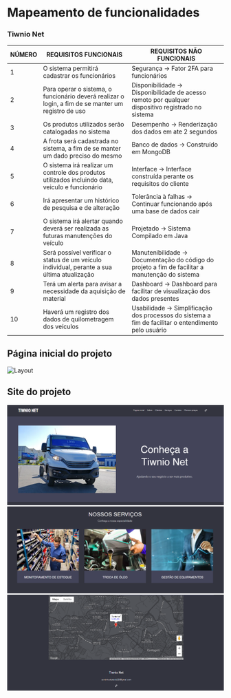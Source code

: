 # Mapeamento de funcionalidades
### Tiwnio Net

|NÚMERO|REQUISITOS FUNCIONAIS            | REQUISITOS NÃO FUNCIONAIS   |
|----------    |--------------------------------|-----------------------------|
|1           | O sistema permitirá cadastrar os funcionários       | Segurança → Fator 2FA para funcionários                    |
|2            | Para operar o sistema, o funcionário deverá realizar o login, a fim de se manter um registro de uso          | Disponibilidade → Disponibilidade de acesso remoto por qualquer dispositivo registrado no sistema|
|3             | Os produtos utilizados serão catalogadas no sistema         | Desempenho → Renderização dos dados em ate 2 segundos|
|4             | A frota será cadastrada no sistema, a fim de se manter um dado preciso do mesmo        | Banco de dados → Construído em MongoDB   |
|5            | O sistema irá realizar um controle dos produtos utilizados incluindo data, veiculo e funcionário           | Interface → Interface construída perante os requisitos do cliente        |
|6          | Irá apresentar um histórico de pesquisa e de alteração                    | Tolerância à falhas → Continuar funcionando após uma base de dados cair              |
|7          | O sistema irá alertar quando deverá ser realizada as futuras manutenções do veículo              | Projetado → Sistema Compilado em Java           |
|8             | Será possível verificar o status de um veículo individual, perante a sua última atualização         | Manutenibilidade → Documentação do código do projeto a fim de facilitar a manutenção do sistema            |
|9        | Terá um alerta para avisar a necessidade da aquisição de material       | Dashboard → Dashboard para facilitar de visualização dos dados presentes            |
|10           |Haverá um registro dos dados de quilometragem dos veículos| Usabilidade → Simplificação dos processos do sistema a fim de facilitar o entendimento pelo usuário                  |
<!--https://excelcoaching.com.br/wp-content/uploads/2021/06/Planilha-Controle-de-Entragas-4-1536x958.png-->

## Página inicial do projeto

<img src="https://raw.githubusercontent.com/UNA-Contagem-208/Mapeamento-de-funcionalidades/main/P%C3%A1gina%20principal.png" alt="Layout" title="Menu" />

## Site do projeto
<img src="https://raw.githubusercontent.com/UNA-Contagem-208/Mapeamento-de-funcionalidades/main/Site%201.png" alt="Layout" title="Site" />
<img src="https://raw.githubusercontent.com/UNA-Contagem-208/Mapeamento-de-funcionalidades/main/Site%202.png" alt="Layout" title="Site" />
<img src="https://raw.githubusercontent.com/UNA-Contagem-208/Mapeamento-de-funcionalidades/main/Site%203.png" alt="Layout" title="Site" />
